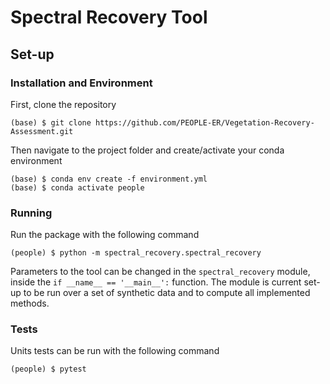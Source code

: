 # Spectral Recovery Tool 

## Set-up

### Installation and Environment

First, clone the repository

```{bash}
(base) $ git clone https://github.com/PEOPLE-ER/Vegetation-Recovery-Assessment.git

```

Then navigate to the project folder and create/activate your conda environment

```{bash}
(base) $ conda env create -f environment.yml
(base) $ conda activate people 
```

### Running

Run the package with the following command

```{bash}
(people) $ python -m spectral_recovery.spectral_recovery
```

Parameters to the tool can be changed in the `spectral_recovery` module, inside
the `if __name__ == '__main__':` function. The module is current set-up to be 
run over a set of synthetic data and to compute all implemented methods.

### Tests

Units tests can be run with the following command

```{bash}
(people) $ pytest
```